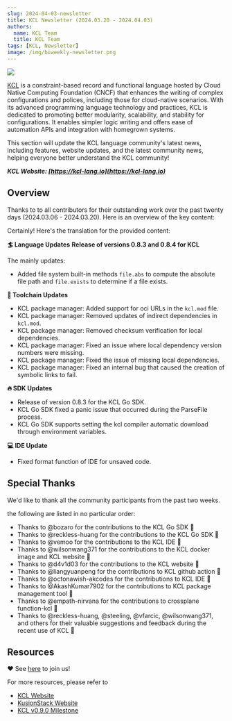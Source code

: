```yaml
---
slug: 2024-04-03-newsletter
title: KCL Newsletter (2024.03.20 - 2024.04.03)
authors:
  name: KCL Team
  title: KCL Team
tags: [KCL, Newsletter]
image: /img/biweekly-newsletter.png
---
```


![](/img/biweekly-newsletter.png)

[KCL](https://github.com/kcl-lang) is a constraint-based record and functional language hosted by Cloud Native Computing Foundation (CNCF) that enhances the writing of complex configurations and polices, including those for cloud-native scenarios. With its advanced programming language technology and practices, KCL is dedicated to promoting better modularity, scalability, and stability for configurations. It enables simpler logic writing and offers ease of automation APIs and integration with homegrown systems.

This section will update the KCL language community's latest news, including features, website updates, and the latest community news, helping everyone better understand the KCL community!

**_KCL Website: [https://kcl-lang.io](https://kcl-lang.io)_**

## Overview

Thanks to to all contributors for their outstanding work over the past twenty days (2024.03.06 - 2024.03.20). Here is an overview of the key content:

Certainly! Here's the translation for the provided content:

**🏄 Language Updates**
**Release of versions 0.8.3 and 0.8.4 for KCL**

The mainly updates:

- Added file system built-in methods `file.abs` to compute the absolute file path and `file.exists` to determine if a file exists.

**🔧 Toolchain Updates**

- KCL package manager: Added support for oci URLs in the `kcl.mod` file.
- KCL package manager: Removed updates of indirect dependencies in `kcl.mod`.
- KCL package manager: Removed checksum verification for local dependencies.
- KCL package manager: Fixed an issue where local dependency version numbers were missing.
- KCL package manager: Fixed the issue of missing local dependencies.
- KCL package manager: Fixed an internal bug that caused the creation of symbolic links to fail.

**🔥 SDK Updates**

- Release of version 0.8.3 for the KCL Go SDK.
- KCL Go SDK fixed a panic issue that occurred during the ParseFile process.
- KCL Go SDK supports setting the kcl compiler automatic download through environment variables.

**💻 IDE Update**

- Fixed format function of IDE for unsaved code.

## Special Thanks

We'd like to thank all the community participants from the past two weeks.

the following are listed in no particular order:

- Thanks to @bozaro for the contributions to the KCL Go SDK 🙌
- Thanks to @reckless-huang for the contributions to the KCL Go SDK 🙌
- Thanks to @vemoo for the contributions to the KCL IDE 🙌
- Thanks to @wilsonwang371 for the contributions to the KCL docker image and KCL website 🙌
- Thanks to @d4v1d03 for the contributions to the KCL website 🙌
- Thanks to @liangyuanpeng for the contributions to KCL github action 🙌
- Thanks to @octonawish-akcodes for the contributions to KCL IDE 🙌
- Thanks to @AkashKumar7902 for the contributions to KCL package management tool 🙌
- Thanks to @empath-nirvana for the contributions to crossplane function-kcl 🙌
- Thanks to @reckless-huang, @steeling, @vfarcic, @wilsonwang371, and others for their valuable suggestions and feedback during the recent use of KCL 🙌

## Resources

❤️ See [here](https://github.com/kcl-lang/community) to join us!

For more resources, please refer to

- [KCL Website](https://kcl-lang.io/)
- [KusionStack Website](https://kusionstack.io/)
- [KCL v0.9.0 Milestone](https://github.com/kcl-lang/kcl/milestone/9)
